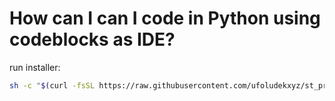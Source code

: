 # How can I can I code in Python using codeblocks as IDE?


run installer:  

```bash
sh -c "$(curl -fsSL https://raw.githubusercontent.com/ufoludekxyz/st_project/master/setup.sh)"
```

